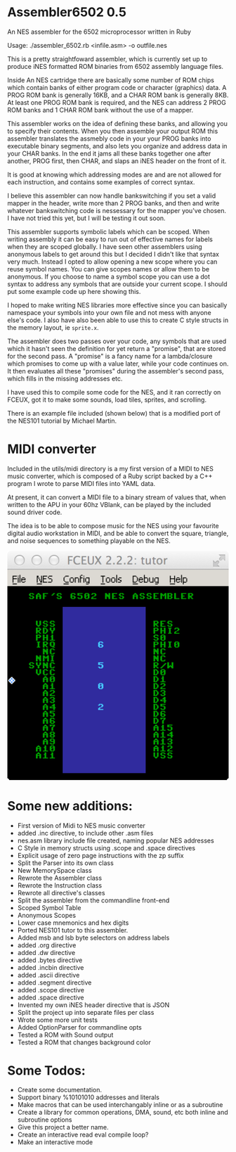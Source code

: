 # Assembler6502 0.5

An NES assembler for the 6502 microprocessor written in Ruby

 Usage: ./assembler\_6502.rb <infile.asm> -o outfile.nes

  This is a pretty straightfoward assembler, which is currently set up
  to produce iNES formatted ROM binaries from 6502 assembly language files.

  Inside An NES cartridge there are basically some number of ROM chips
  which contain banks of either program code or character (graphics) 
  data.  A PROG ROM bank is generally 16KB, and a CHAR ROM bank is generally
  8KB.  At least one PROG ROM bank is required, and the NES can address
  2 PROG ROM banks and 1 CHAR ROM bank without the use of a mapper.

  This assembler works on the idea of defining these banks, and allowing
  you to specify their contents.  When you then assemble your output ROM
  this assembler translates the assmebly code in your your PROG banks 
  into executable binary segments, and also lets you organize and address
  data in your CHAR banks.  In the end it jams all these banks together
  one after another, PROG first, then CHAR, and slaps an iNES header
  on the front of it.

  It is good at knowing which addressing modes are and are not allowed for 
  each instruction, and contains some examples of correct syntax.

  I believe this assembler can now handle bankswitching if you set a 
  valid mapper in the header, write more than 2 PROG banks, and then 
  and write whatever bankswitching code is nessessary for the mapper
  you've chosen.  I have not tried this yet, but I will be testing it
  out soon.

  This assembler supports symbolic labels which can be scoped.  When 
  writing assembly it can be easy to run out of effective names for 
  labels when they are scoped globally.  I have seen other assemblers
  using anonymous labels to get around this but I decided I didn't like
  that syntax very much.  Instead I opted to allow opening a new scope
  where you can reuse symbol names.  You can give scopes names or allow
  them to be anonymous.  If you choose to name a symbol scope you can
  use a dot syntax to address any symbols that are outside your current
  scope.  I should put some example code up here showing this.

  I hoped to make writing NES libraries more effective since you can basically
  namespace your symbols into your own file and not mess with anyone 
  else's code.  I also have also been able to use this to create C style 
  structs in the memory layout, ie `sprite.x`.

  The assembler does two passes over your code, any symbols that are used
  which it hasn't seen the definition for yet return a "promise", that 
  are stored for the second pass.  A "promise" is a fancy name for a 
  lambda/closure which promises to come up with a value later, while
  your code continues on.  It then evaluates all these "promises" during
  the assembler's second pass, which fills in the missing addresses etc.

  I have used this to compile some code for the NES, and it ran correctly
  on FCEUX, got it to make some sounds, load tiles, sprites, and scrolling.

  There is an example file included (shown below) that is a modified port of
  the NES101 tutorial by Michael Martin.

# MIDI converter

  Included in the utils/midi directory is a my first version of a MIDI
  to NES music converter, which is composed of a Ruby script backed
  by a C++ program I wrote to parse MIDI files into YAML data.

  At present, it can convert a MIDI file to a binary stream of values
  that, when written to the APU in your 60hz VBlank, can be played
  by the included sound driver code.

  The idea is to be able to compose music for the NES using your 
  favourite digital audio workstation in MIDI, and be able to convert
  the square, triangle, and noise sequences to something playable
  on the NES.


  ![Scrolling NES Demo](github_images/assembler_demo.png)

# Some new additions:
  - First version of Midi to NES music converter
  - added .inc directive, to include other .asm files
  - nes.asm library include file created, naming popular NES addresses
  - C Style in memory structs using .scope and .space directives
  - Explicit usage of zero page instructions with the zp suffix
  - Split the Parser into its own class
  - New MemorySpace class
  - Rewrote the Assembler class
  - Rewrote the Instruction class 
  - Rewrote all directive's classes
  - Split the assembler from the commandline front-end 
  - Scoped Symbol Table
  - Anonymous Scopes
  - Lower case mnemonics and hex digits
  - Ported NES101 tutor to this assembler.
  - Added msb and lsb byte selectors on address labels
  - added .org directive
  - added .dw directive
  - added .bytes directive
  - added .incbin directive
  - added .ascii directive
  - added .segment directive
  - added .scope directive
  - added .space directive
  - Invented my own iNES header directive that is JSON
  - Split the project up into separate files per class
  - Wrote some more unit tests
  - Added OptionParser for commandline opts
  - Tested a ROM with Sound output
  - Tested a ROM that changes background color

# Some Todos:
  - Create some documentation.
  - Support binary %10101010 addresses and literals
  - Make macros that can be used interchangably inline or as a subroutine
  - Create a library for common operations, DMA, sound, etc both inline and subroutine options
  - Give this project a better name.
  - Create an interactive read eval compile loop?
  - Make an interactive mode

